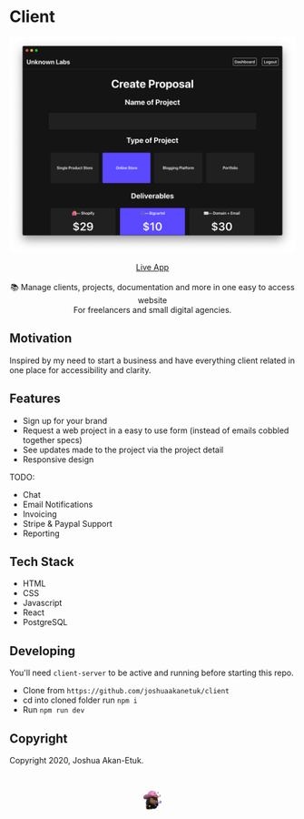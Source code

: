 # Client
<a href="https://joshuaakanetuk.github.io/watched" title="">
  <img src="public/1.png" title="Screenshot of application.">
</a>

 <p align="center"><a href="https://client-sandy.vercel.app">Live App</a><br><br>📚 Manage clients, projects, documentation and more in one easy to access website<br>For freelancers and small digital agencies.</p>

## Motivation
Inspired by my need to start a business and have everything client related in one place for accessibility and clarity.

## Features
- Sign up for your brand
- Request a web project in a easy to use form (instead of emails cobbled together specs)
- See updates made to the project via the project detail
- Responsive design

TODO:
- Chat
- Email Notifications
- Invoicing
- Stripe & Paypal Support
- Reporting

## Tech Stack
- HTML
- CSS
- Javascript
- React
- PostgreSQL

## Developing 

You'll need `client-server` to be active and running before starting this repo.

- Clone from `https://github.com/joshuaakanetuk/client`
- cd into cloned folder run `npm i` 
- Run `npm run dev`


## Copyright
Copyright 2020, Joshua Akan-Etuk. 

<br>

<p align="center"><a href="https://joshuaakanetuk.com" title="Joshua Akan-Etuk">
  <img src="public/favicon.png" alt="">
</a></p>